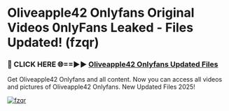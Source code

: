 # Oliveapple42 Onlyfans Original Videos 0nlyFans Leaked - Files Updated! (fzqr)

<h3>🔴 CLICK HERE 🌐==►► <a href="https://tinyurl.com/2m67pmp6" rel="nofollow">Oliveapple42 Onlyfans Updated Files</a></h3>

Get Oliveapple42 Onlyfans and all content. Now you can access all videos and pictures of Oliveapple42 Onlyfans. New Updated Files 2025!

[![fzqr](https://i.imgur.com/H4QAA4z.gif)](https://tinyurl.com/2m67pmp6)